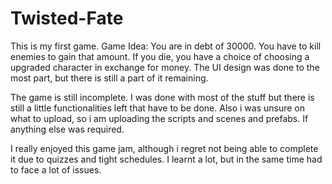 # Twisted-Fate
This is my first game. 
Game Idea:
You are in debt of 30000. You have to kill enemies to gain that amount. If you die, you have a choice of choosing a upgraded character in exchange for money.
The UI design was done to the most part, but there is still a part of it remaining.

The game is still incomplete. I was done with most of the stuff but there is still a little functionalities left that have to be done. Also i was unsure on what to upload, so i am uploading the scripts and scenes and prefabs. If anything else was required.

I really enjoyed this game jam, although i regret not being able to complete it due to quizzes and tight schedules. I learnt a lot, but in the same time had to face a lot of issues. 
